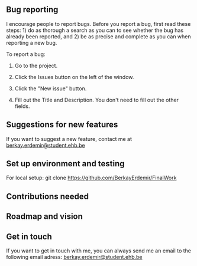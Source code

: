## Bug reporting

I encourage people to report bugs. Before you report a bug, first read these steps: 1) do as thorough a search as you can to see whether the bug has already been reported, and 2) be as precise and complete as you can when reporting a new bug.

To report a bug:

1. Go to the project.

2. Click the Issues button on the left of the window.

3. Click the "New issue" button.

4. Fill out the Title and Description. You don't need to fill out the other fields.

## Suggestions for new features
If you want to suggest a new feature, contact me at berkay.erdemir@student.ehb.be

## Set up environment and testing
For local setup:
git clone https://github.com/BerkayErdemir/FinalWork


## Contributions needed

## Roadmap and vision

## Get in touch
If you want to get in touch with me, you can always send me an email to the following email adress: berkay.erdemir@student.ehb.be